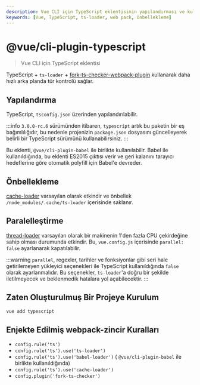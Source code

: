 ```yaml
---
description: Vue CLI için TypeScript eklentisinin yapılandırması ve kullanımı hakkında bilgi. Bu içerik, TypeScript'in Vue projelerinde nasıl kullanılacağını ve yapılandırılacağını açıklar.
keywords: [Vue, TypeScript, ts-loader, web pack, önbellekleme]
---
```


# @vue/cli-plugin-typescript

> Vue CLI için TypeScript eklentisi

TypeScript + `ts-loader` + [fork-ts-checker-webpack-plugin](https://github.com/Realytics/fork-ts-checker-webpack-plugin) kullanarak daha hızlı arka planda tür kontrolü sağlar.

## Yapılandırma

TypeScript, `tsconfig.json` üzerinden yapılandırılabilir.

:::info
`3.0.0-rc.6` sürümünden itibaren, `typescript` artık bu paketin bir eş bağımlılığıdır, bu nedenle projenizin `package.json` dosyasını güncelleyerek belirli bir TypeScript sürümünü kullanabilirsiniz.
:::

Bu eklenti, `@vue/cli-plugin-babel` ile birlikte kullanılabilir. Babel ile kullanıldığında, bu eklenti ES2015 çıktısı verir ve geri kalanını tarayıcı hedeflerine göre otomatik polyfill için Babel'e devreder.

## Önbellekleme

[cache-loader](https://github.com/webpack-contrib/cache-loader) varsayılan olarak etkindir ve önbellek `/node_modules/.cache/ts-loader` içerisinde saklanır.

## Paralelleştirme

[thread-loader](https://github.com/webpack-contrib/thread-loader) varsayılan olarak bir makinenin 1'den fazla CPU çekirdeğine sahip olması durumunda etkindir. Bu, `vue.config.js` içerisinde `parallel: false` ayarlanarak kapatılabilir.

:::warning
`parallel`, regexler, tarihler ve fonksiyonlar gibi seri hale getirilemeyen yükleyici seçenekleri ile TypeScript kullanıldığında `false` olarak ayarlanmalıdır. Bu seçenekler, `ts-loader`'a doğru bir şekilde iletilmeyecek ve beklenmedik hatalara yol açabilecektir.
:::

## Zaten Oluşturulmuş Bir Projeye Kurulum

```bash
vue add typescript
```

## Enjekte Edilmiş webpack-zincir Kuralları

- `config.rule('ts')`
- `config.rule('ts').use('ts-loader')`
- `config.rule('ts').use('babel-loader')` ( `@vue/cli-plugin-babel` ile birlikte kullanıldığında)
- `config.rule('ts').use('cache-loader')`
- `config.plugin('fork-ts-checker')`